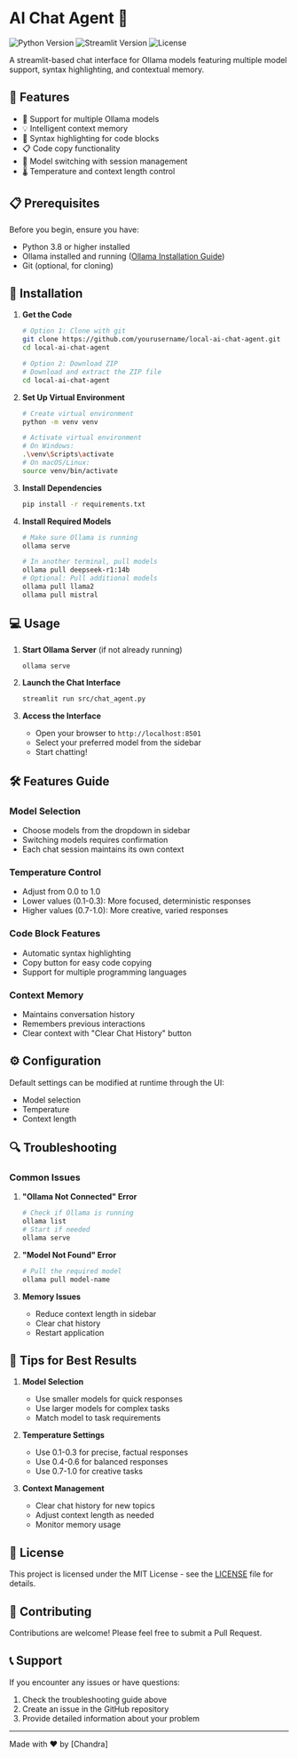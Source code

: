 # AI Chat Agent 🤖

![Python Version](https://img.shields.io/badge/python-3.8+-blue.svg)
![Streamlit Version](https://img.shields.io/badge/streamlit-1.24+-red.svg)
![License](https://img.shields.io/badge/license-MIT-green.svg)

A streamlit-based chat interface for Ollama models featuring multiple model support, syntax highlighting, and contextual memory.

## 🌟 Features

- 🤖 Support for multiple Ollama models
- 💡 Intelligent context memory
- 🎨 Syntax highlighting for code blocks
- 📋 Code copy functionality
- 🔄 Model switching with session management
- 🌡️ Temperature and context length control

## 📋 Prerequisites

Before you begin, ensure you have:
- Python 3.8 or higher installed
- Ollama installed and running ([Ollama Installation Guide](https://github.com/ollama/ollama))
- Git (optional, for cloning)

## 🚀 Installation

1. **Get the Code**
   ```bash
   # Option 1: Clone with git
   git clone https://github.com/yourusername/local-ai-chat-agent.git
   cd local-ai-chat-agent

   # Option 2: Download ZIP
   # Download and extract the ZIP file
   cd local-ai-chat-agent
   ```

2. **Set Up Virtual Environment**
   ```bash
   # Create virtual environment
   python -m venv venv

   # Activate virtual environment
   # On Windows:
   .\venv\Scripts\activate
   # On macOS/Linux:
   source venv/bin/activate
   ```

3. **Install Dependencies**
   ```bash
   pip install -r requirements.txt
   ```

4. **Install Required Models**
   ```bash
   # Make sure Ollama is running
   ollama serve

   # In another terminal, pull models
   ollama pull deepseek-r1:14b
   # Optional: Pull additional models
   ollama pull llama2
   ollama pull mistral
   ```

## 💻 Usage

1. **Start Ollama Server** (if not already running)
   ```bash
   ollama serve
   ```

2. **Launch the Chat Interface**
   ```bash
   streamlit run src/chat_agent.py
   ```

3. **Access the Interface**
   - Open your browser to `http://localhost:8501`
   - Select your preferred model from the sidebar
   - Start chatting!

## 🛠️ Features Guide

### Model Selection
- Choose models from the dropdown in sidebar
- Switching models requires confirmation
- Each chat session maintains its own context

### Temperature Control
- Adjust from 0.0 to 1.0
- Lower values (0.1-0.3): More focused, deterministic responses
- Higher values (0.7-1.0): More creative, varied responses

### Code Block Features
- Automatic syntax highlighting
- Copy button for easy code copying
- Support for multiple programming languages

### Context Memory
- Maintains conversation history
- Remembers previous interactions
- Clear context with "Clear Chat History" button

## ⚙️ Configuration

Default settings can be modified at runtime through the UI:
- Model selection
- Temperature
- Context length

## 🔍 Troubleshooting

### Common Issues

1. **"Ollama Not Connected" Error**
   ```bash
   # Check if Ollama is running
   ollama list
   # Start if needed
   ollama serve
   ```

2. **"Model Not Found" Error**
   ```bash
   # Pull the required model
   ollama pull model-name
   ```

3. **Memory Issues**
   - Reduce context length in sidebar
   - Clear chat history
   - Restart application

## 📖 Tips for Best Results

1. **Model Selection**
   - Use smaller models for quick responses
   - Use larger models for complex tasks
   - Match model to task requirements

2. **Temperature Settings**
   - Use 0.1-0.3 for precise, factual responses
   - Use 0.4-0.6 for balanced responses
   - Use 0.7-1.0 for creative tasks

3. **Context Management**
   - Clear chat history for new topics
   - Adjust context length as needed
   - Monitor memory usage

## 📝 License

This project is licensed under the MIT License - see the [LICENSE](LICENSE) file for details.

## 🤝 Contributing

Contributions are welcome! Please feel free to submit a Pull Request.

## 📞 Support

If you encounter any issues or have questions:
1. Check the troubleshooting guide above
2. Create an issue in the GitHub repository
3. Provide detailed information about your problem

---

Made with ❤️ by [Chandra]